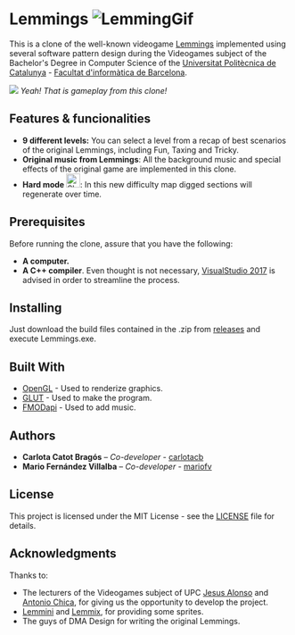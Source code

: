 # Lemmings ![LemmingGif](https://github.com/carlotacb/Lemmings/blob/master/src/Game/images/readme/lemming.gif)

This is a clone of the well-known videogame [Lemmings](https://en.wikipedia.org/wiki/Lemmings_(video_game)) implemented using several software pattern design during the Videogames subject of the Bachelor's Degree in Computer Science of the [Universitat Politècnica de Catalunya](https://www.upc.edu/ca) - [Facultat d'informàtica de Barcelona](https://www.fib.upc.edu/).


![](https://github.com/carlotacb/Lemmings/blob/master/src/Game/images/readme/lemmings-gameplay.gif)
*Yeah! That is gameplay from this clone!*


## Features & funcionalities
- **9 different levels:** You can select a level from a recap of best scenarios of the original Lemmings, including Fun, Taxing and Tricky.
- **Original music from Lemmings**: All the background music and special effects of the original game are implemented in this clone.
- **Hard mode** <img src="https://github.com/carlotacb/Lemmings/blob/master/src/Game//images/readme/skull_readme.png" alt="Skull" height="25"/>: In this new difficulty map digged sections will regenerate over time.

## Prerequisites

Before running the clone, assure that you have the following:

- **A computer.**
- **A C++ compiler**. Even thought is not necessary, [VisualStudio 2017](https://www.visualstudio.com/es/downloads/) is advised in order to streamline the process.

## Installing

Just download the build files contained in the .zip from [releases](https://github.com/carlotacb/Lemmings/releases) and execute Lemmings.exe.

## Built With

* [OpenGL](https://www.opengl.org/) - Used to renderize graphics.
* [GLUT](https://www.opengl.org/resources/libraries/glut/) - Used to make the program.
* [FMODapi](https://www.fmod.com/) - Used to add music.


## Authors

* **Carlota Catot Bragós** – _Co-developer_ - [carlotacb](https://github.com/carlotacb)
* **Mario Fernández Villalba** – _Co-developer_ - [mariofv](https://github.com/mariofv)


## License

This project is licensed under the MIT License - see the [LICENSE](https://github.com/carlotacb/Lemmings/blob/master/LICENSE) file for details.

## Acknowledgments

Thanks to:
- The lecturers of the Videogames subject of UPC [Jesus Alonso](http://www.cs.upc.edu/~jalonso/) and [Antonio Chica](http://futur.upc.edu/AntonioChicaCalaf), for giving us the opportunity to develop the project.
- [Lemmini](http://lemmini.de/) and [Lemmix](http://ericenzwaan.nl/eric/lemmings/lemmix.htm), for providing some sprites.
- The guys of DMA Design for writing the original Lemmings.
